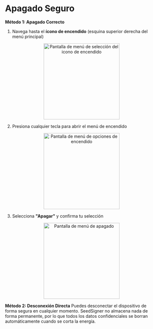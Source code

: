# Apagado Seguro

**Método 1: Apagado Correcto**

1. Navega hasta el **ícono de encendido** (esquina superior derecha del menú principal)

<div align="center">
    <img src="imágenes/PowerIconSelectedView.png" alt="Pantalla de menú de selección del icono de encendido" width="250"/>
</div>

2. Presiona cualquier tecla para abrir el menú de encendido

<div align="center">
    <img src="imágenes/PowerOffOptionSelectView.png" alt="Pantalla de menú de opciones de encendido" width="250"/>
</div>

3. Selecciona **"Apagar"** y confirma tu selección

<div align="center">
    <img src="imágenes/PowerOffView.png" alt="Pantalla de menú de apagado" width="250"/>
</div>

**Método 2: Desconexión Directa**
Puedes desconectar el dispositivo de forma segura en cualquier momento. SeedSigner no almacena nada de forma permanente, por lo que todos los datos confidenciales se borran automáticamente cuando se corta la energía.